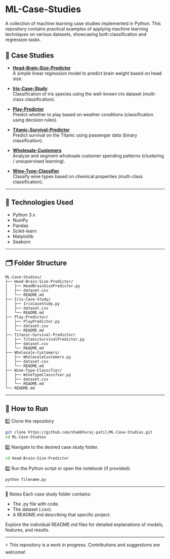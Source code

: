 # ML-Case-Studies

A collection of machine learning case studies implemented in Python. This repository contains practical examples of applying machine learning techniques on various datasets, showcasing both classification and regression tasks.

## 📂 Case Studies

- [**Head-Brain-Size-Predictor**](./Head-Brain-Size-Predictor/)  
  A simple linear regression model to predict brain weight based on head size.

- [**Iris-Case-Study**](./Iris-Case-Study/)  
  Classification of iris species using the well-known iris dataset (multi-class classification).

- [**Play-Predictor**](./Play-Predictor/)  
  Predict whether to play based on weather conditions (classification using decision rules).

- [**Titanic-Survival-Predictor**](./Titanic-Survival-Predictor/)  
  Predict survival on the Titanic using passenger data (binary classification).

- [**Wholesale-Customers**](./Wholesale-Customers/)  
  Analyze and segment wholesale customer spending patterns (clustering / unsupervised learning).

- [**Wine-Type-Classifier**](./Wine-Type-Classifier/)  
  Classify wine types based on chemical properties (multi-class classification).

---

## 🚀 Technologies Used

- Python 3.x  
- NumPy  
- Pandas  
- Scikit-learn  
- Matplotlib  
- Seaborn  

---

## 🗂 Folder Structure

```
ML-Case-Studies/
├── Head-Brain-Size-Predictor/
│   ├── HeadBrainSizePredictor.py
│   ├── dataset.csv
│   └── README.md
├── Iris-Case-Study/
│   ├── IrisCaseStudy.py
│   ├── dataset.csv
│   └── README.md
├── Play-Predictor/
│   ├── PlayPredictor.py
│   ├── dataset.csv
│   └── README.md
├── Titanic-Survival-Predictor/
│   ├── TitanicSurvivalPredictor.py
│   ├── dataset.csv
│   └── README.md
├── Wholesale-Customers/
│   ├── WholesaleCustomers.py
│   ├── dataset.csv
│   └── README.md
├── Wine-Type-Classifier/
│   ├── WineTypeClassifier.py
│   ├── dataset.csv
│   └── README.md
└── README.md
```

---

## 📌 How to Run
1️⃣ Clone the repository

```bash
git clone https://github.com/shambhuraj-patil/ML-Case-Studies.git
cd ML-Case-Studies
```

2️⃣ Navigate to the desired case study folder.

```bash
cd Head-Brain-Size-Predictor
```

3️⃣ Run the Python script or open the notebook (if provided):

```bash
python filename.py
```

---

📝 Notes
Each case study folder contains:

  - The .py file with code.
  - The dataset (.csv).
  - A README.md describing that specific project.

Explore the individual README.md files for detailed explanations of models, features, and results.

---

⚡ This repository is a work in progress. Contributions and suggestions are welcome!
